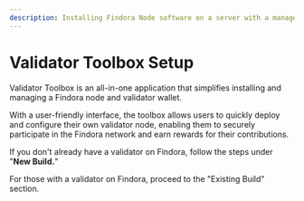 ```yaml
---
description: Installing Findora Node software on a server with a management interface.
---
```


# Validator Toolbox Setup

Validator Toolbox is an all-in-one application that simplifies installing and managing a Findora node and validator wallet.

With a user-friendly interface, the toolbox allows users to quickly deploy and configure their own validator node, enabling them to securely participate in the Findora network and earn rewards for their contributions.&#x20;

If you don't already have a validator on Findora, follow the steps under "**New Build.**"&#x20;

For those with a validator on Findora, proceed to the "Existing Build" section.
